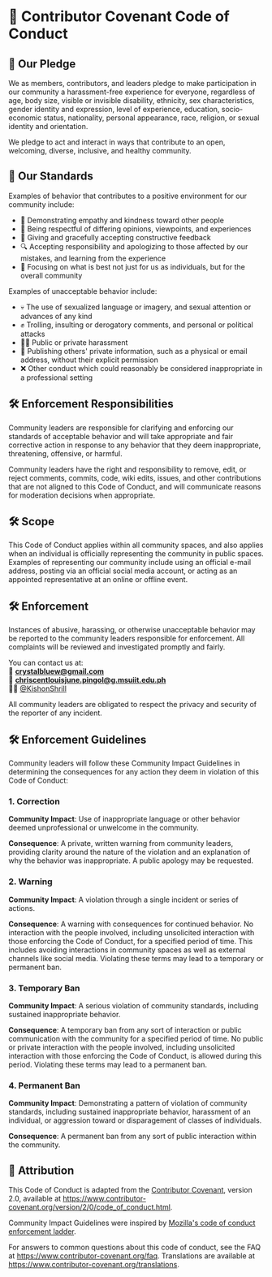 # 🧭 Contributor Covenant Code of Conduct

## 🌟 Our Pledge

We as members, contributors, and leaders pledge to make participation in our
community a harassment-free experience for everyone, regardless of age, body
size, visible or invisible disability, ethnicity, sex characteristics, gender
identity and expression, level of experience, education, socio-economic status,
nationality, personal appearance, race, religion, or sexual identity
and orientation.

We pledge to act and interact in ways that contribute to an open, welcoming,
diverse, inclusive, and healthy community.

## 🤝 Our Standards

Examples of behavior that contributes to a positive environment for our
community include:

* 💖 Demonstrating empathy and kindness toward other people
* 🫶 Being respectful of differing opinions, viewpoints, and experiences
* 🧠 Giving and gracefully accepting constructive feedback
* 🔍 Accepting responsibility and apologizing to those affected by our mistakes,
  and learning from the experience
* 🧭 Focusing on what is best not just for us as individuals, but for the
  overall community

Examples of unacceptable behavior include:

* 💀 The use of sexualized language or imagery, and sexual attention or
  advances of any kind
* ✊ Trolling, insulting or derogatory comments, and personal or political attacks
* 👮‍♂️ Public or private harassment
* 🚨 Publishing others' private information, such as a physical or email
  address, without their explicit permission
* ❌ Other conduct which could reasonably be considered inappropriate in a
  professional setting

## 🛠 Enforcement Responsibilities

Community leaders are responsible for clarifying and enforcing our standards of
acceptable behavior and will take appropriate and fair corrective action in
response to any behavior that they deem inappropriate, threatening, offensive,
or harmful.

Community leaders have the right and responsibility to remove, edit, or reject
comments, commits, code, wiki edits, issues, and other contributions that are
not aligned to this Code of Conduct, and will communicate reasons for moderation
decisions when appropriate.

## 🛠 Scope

This Code of Conduct applies within all community spaces, and also applies when
an individual is officially representing the community in public spaces.
Examples of representing our community include using an official e-mail address,
posting via an official social media account, or acting as an appointed
representative at an online or offline event.

## 🛠 Enforcement

Instances of abusive, harassing, or otherwise unacceptable behavior may be
reported to the community leaders responsible for enforcement.
All complaints will be reviewed and investigated promptly and fairly.

You can contact us at:  
📧 **crystalbluew@gmail.com**  
📧 **chriscentlouisjune.pingol@g.msuiit.edu.ph**  
🧑‍💻 [@KishonShrill](https://github.com/KishonShrill)

All community leaders are obligated to respect the privacy and security of the
reporter of any incident.

## 🛠 Enforcement Guidelines

Community leaders will follow these Community Impact Guidelines in determining
the consequences for any action they deem in violation of this Code of Conduct:

### 1. Correction

**Community Impact**: Use of inappropriate language or other behavior deemed
unprofessional or unwelcome in the community.

**Consequence**: A private, written warning from community leaders, providing
clarity around the nature of the violation and an explanation of why the
behavior was inappropriate. A public apology may be requested.

### 2. Warning

**Community Impact**: A violation through a single incident or series
of actions.

**Consequence**: A warning with consequences for continued behavior. No
interaction with the people involved, including unsolicited interaction with
those enforcing the Code of Conduct, for a specified period of time. This
includes avoiding interactions in community spaces as well as external channels
like social media. Violating these terms may lead to a temporary or
permanent ban.

### 3. Temporary Ban

**Community Impact**: A serious violation of community standards, including
sustained inappropriate behavior.

**Consequence**: A temporary ban from any sort of interaction or public
communication with the community for a specified period of time. No public or
private interaction with the people involved, including unsolicited interaction
with those enforcing the Code of Conduct, is allowed during this period.
Violating these terms may lead to a permanent ban.

### 4. Permanent Ban

**Community Impact**: Demonstrating a pattern of violation of community
standards, including sustained inappropriate behavior,  harassment of an
individual, or aggression toward or disparagement of classes of individuals.

**Consequence**: A permanent ban from any sort of public interaction within
the community.

## 📝 Attribution

This Code of Conduct is adapted from the [Contributor Covenant][homepage],
version 2.0, available at
https://www.contributor-covenant.org/version/2/0/code_of_conduct.html.

Community Impact Guidelines were inspired by [Mozilla's code of conduct
enforcement ladder](https://github.com/mozilla/diversity).

[homepage]: https://www.contributor-covenant.org

For answers to common questions about this code of conduct, see the FAQ at
https://www.contributor-covenant.org/faq. Translations are available at
https://www.contributor-covenant.org/translations.
